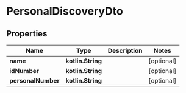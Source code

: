 
# PersonalDiscoveryDto

## Properties
Name | Type | Description | Notes
------------ | ------------- | ------------- | -------------
**name** | **kotlin.String** |  |  [optional]
**idNumber** | **kotlin.String** |  |  [optional]
**personalNumber** | **kotlin.String** |  |  [optional]




